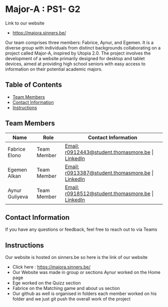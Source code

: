 
# Major-A : PS1- G2
Link to our website 
-  https://majora.sinners.be/

Our team comprises three members: Fabrice, Aynur, and Egemen. It is a diverse group with individuals from distinct backgrounds collaborating on a project called Major-A, inspired by Utopia 2.0. The project involves the development of a website primarily designed for desktop and tablet devices, aimed at providing high school seniors with easy access to information on their potential academic majors.

## Table of Contents

- [Team Members](#team-members)
- [Contact Information](#contact-information)
- [Instructions](#instructions)

## Team Members

| Name             | Role              | Contact Information                       |
| ---------------- | ----------------- | ----------------------------------------- |
| Fabrice Elono     | Team Member       | [Email: r0912443@student.thomasmore.be](mailto:r0912443@student.thomasmore.be) \| [LinkedIn](https://www.linkedin.com/in/Fabriceelono/) |
| Egemen Alkan       | Team Member       | [Email: r0913387@student.thomasmore.be](mailto:r0913387@student.thomasmore.be) \| [LinkedIn](https://www.linkedin.com/in/username/) |
| Aynur Guliyeva      | Team Member       | [Email: r0918512@student.thomasmore.be](mailto:r0918512@student.thomasmore.be) \| [LinkedIn](https://www.linkedin.com/in/username/) |

## Contact Information
If you have any questions or feedback, feel free to reach out to via Teams
## Instructions
Our website is hosted on sinners.be so here is the link of our website
- Click here : https://majora.sinners.be/
- Our Website was made in group or sections Aynur worked on the Home page 
- Ege worked on the Quizz section 
- Fabrice on the Matching game and about us section 
- Our github as well is organised in folders each member worked on his folder and we just git push the overall work of the project
